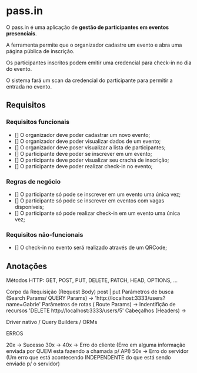 # pass.in

O pass.in é uma aplicação de **gestão de participantes em eventos presenciais**.

A ferramenta permite que o organizador cadastre um evento e abra uma página pública de inscrição.

Os participantes inscritos podem emitir uma credencial para check-in no dia do evento.

O sistema fará um scan da credencial do participante para permitir a entrada no evento.

## Requisitos

### Requisitos funcionais

- [] O organizador deve poder cadastrar um novo evento;
- [] O organizador deve poder visualizar dados de um evento;
- [] O organizador deve poser visualizar a lista de participantes;
- [] O participante deve poder se inscrever em um evento;
- [] O participante deve poder visualizar seu crachá de inscrição;
- [] O participante deve poder realizar check-in no evento;

### Regras de negócio

- [] O participante só pode se inscrever em um evento uma única vez;
- [] O participante só pode se inscrever em eventos com vagas disponíveis;
- [] O participante só pode realizar check-in em um evento uma única vez;

### Requisitos não-funcionais

- [] O check-in no evento será realizado através de um QRCode;

## Anotações

Métodos HTTP: GET, POST, PUT, DELETE, PATCH, HEAD, OPTIONS, ...

Corpo da Requisição (Request Body) post | put
Parâmetros de busca (Search Params/ QUERY Params) -> 'http://localhost:3333/users?name=Gabrie'
Parâmetros de rotas ( Route Params) -> Indentifição de recursos 'DELETE http://localhost:3333/users/5'
Cabeçalhos (Headers) ->

Driver nativo / Query Builders / ORMs

ERROS

20x -> Sucesso
30x ->
40x -> Erro do cliente (Erro em alguma informação enviada por QUEM esta fazendo a chamada p/ API)
50x -> Erro do servidor (Um erro que está acontecendo INDEPENDENTE do que está sendo enviado p/ o servidor)
